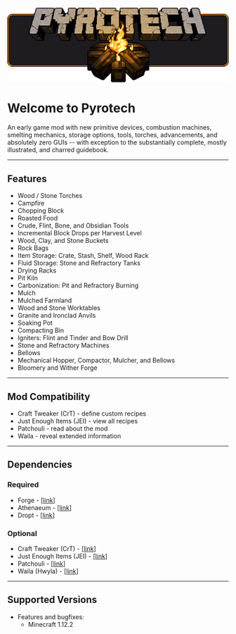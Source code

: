 ![logo](img/logo.png)

# Welcome to Pyrotech

An early game mod with new primitive devices, combustion machines, smelting mechanics, storage options, tools, torches, advancements, and absolutely zero GUIs -- with exception to the substantially complete, mostly illustrated, and charred guidebook.

---

## Features

* Wood / Stone Torches
* Campfire
* Chopping Block
* Roasted Food
* Crude, Flint, Bone, and Obsidian Tools
* Incremental Block Drops per Harvest Level
* Wood, Clay, and Stone Buckets
* Rock Bags
* Item Storage: Crate, Stash, Shelf, Wood Rack
* Fluid Storage: Stone and Refractory Tanks
* Drying Racks
* Pit Kiln
* Carbonization: Pit and Refractory Burning
* Mulch
* Mulched Farmland
* Wood and Stone Worktables
* Granite and Ironclad Anvils
* Soaking Pot
* Compacting Bin
* Igniters: Flint and Tinder and Bow Drill
* Stone and Refractory Machines
* Bellows
* Mechanical Hopper, Compactor, Mulcher, and Bellows
* Bloomery and Wither Forge

---

## Mod Compatibility

* Craft Tweaker (CrT) - define custom recipes
* Just Enough Items (JEI) - view all recipes
* Patchouli - read about the mod
* Waila - reveal extended information

---

## Dependencies

### Required

* Forge - [[link](https://files.minecraftforge.net/)]
* Athenaeum - [[link](https://minecraft.curseforge.com/projects/athenaeum/files)]
* Dropt - [[link](https://minecraft.curseforge.com/projects/dropt/files)]

### Optional

* Craft Tweaker (CrT) - [[link](https://minecraft.curseforge.com/projects/crafttweaker/files)]
* Just Enough Items (JEI) - [[link](https://minecraft.curseforge.com/projects/jei/files)]
* Patchouli - [[link](https://minecraft.curseforge.com/projects/patchouli/files)]
* Waila (Hwyla) - [[link](https://minecraft.curseforge.com/projects/hwyla/files)]

---

## Supported Versions

  * Features and bugfixes:
    * Minecraft 1.12.2